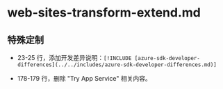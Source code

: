 # web-sites-transform-extend.md

## 特殊定制

* 23-25 行，添加开发差异说明：`[!INCLUDE [azure-sdk-developer-differences](../../includes/azure-sdk-developer-differences.md)]`

* 178-179 行，删除 "Try App Service" 相关内容。